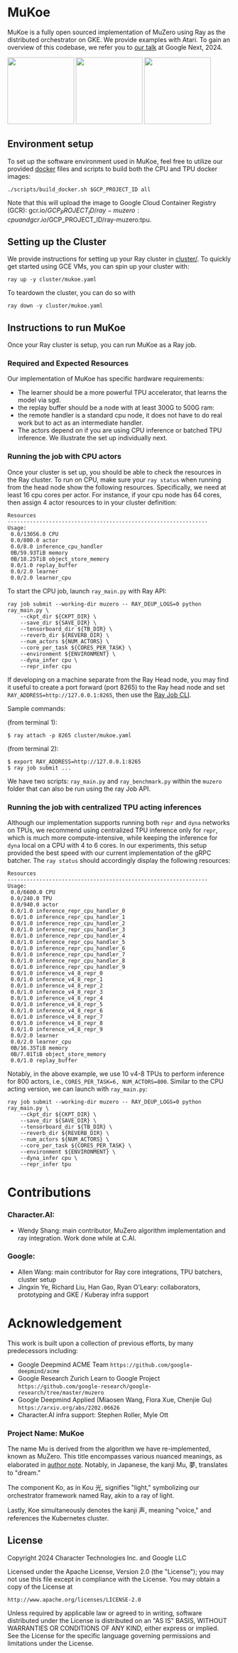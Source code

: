 # MuKoe

MuKoe is a fully open sourced implementation of MuZero using Ray as the distributed orchestrator on GKE. We provide examples with Atari. To gain an overview of this codebase, we refer you to [our talk](https://www.youtube.com/watch?v=vpM2Gq4RvIU) at Google Next, 2024. 

<img src="https://github.com/character-ai/MuKoe/assets/4813789/06147c9d-a5a7-41ed-a44e-2ead3c748f21" width="150"/> <img src="https://github.com/character-ai/MuKoe/assets/4813789/e167a787-a7de-4558-9cb9-d532a8149b73" width="150"/> <img src="https://github.com/character-ai/MuKoe/assets/4813789/691c2ca1-30dd-4ab7-bd02-7a66a9ba4da6" width="150"/>

## Environment setup
To set up the software environment used in MuKoe, feel free to utilize our provided [docker](docker/) files and scripts to build both the CPU and TPU docker images:

```
./scripts/build_docker.sh $GCP_PROJECT_ID all
```

Note that this will upload the image to Google Cloud Container Registry (GCR): gcr.io/$GCP_PROJECT_ID/ray-muzero:cpu and  gcr.io/$GCP_PROJECT_ID/ray-muzero:tpu.

## Setting up the Cluster
We provide instructions for setting up your Ray cluster in [cluster/](cluster/). To quickly get started using GCE VMs, you can spin up your cluster with:

```
ray up -y cluster/mukoe.yaml
```

To teardown the cluster, you can do so with

```
ray down -y cluster/mukoe.yaml
```

## Instructions to run MuKoe

Once your Ray cluster is setup, you can run MuKoe as a Ray job.

### Required and Expected Resources

Our implementation of MuKoe has specific hardware requirements:
* The learner should be a more powerful TPU accelerator, that learns the model via sgd.
* the replay buffer should be a node with at least 300G to 500G ram:
* the remote handler is a standard cpu node, it does not have to do real work but to act as an intermediate handler.
* The actors depend on if you are using CPU inference or batched TPU inference. We illustrate the set up individually next. 

### Running the job with CPU actors

Once your cluster is set up, you should be able to check the resources in the Ray cluster. To run on CPU, make sure your `ray status` when running from the head node show the following resources. Specifically, we need at least 16 cpu cores per actor. For instance, if your cpu node has 64 cores, then assign 4 actor resources to in your cluster definition:

```
Resources
---------------------------------------------------------------
Usage:
 0.0/13056.0 CPU
 0.0/800.0 actor
 0.0/8.0 inference_cpu_handler
 0B/59.93TiB memory
 0B/18.25TiB object_store_memory
 0.0/1.0 replay_buffer
 0.0/2.0 learner
 0.0/2.0 learner_cpu
```

To start the CPU job, launch `ray_main.py` with Ray API:
```
ray job submit --working-dir muzero -- RAY_DEUP_LOGS=0 python ray_main.py \
    --ckpt_dir ${CKPT_DIR} \
    --save_dir ${SAVE_DIR} \
    --tensorboard_dir ${TB_DIR} \
    --reverb_dir ${REVERB_DIR} \
    --num_actors ${NUM_ACTORS} \
    --core_per_task ${CORES_PER_TASK} \
    --environment ${ENVIRONMENT} \
    --dyna_infer cpu \
    --repr_infer cpu 
```

If developing on a machine separate from the Ray Head node, you may find it useful to create a port forward (port 8265) to the Ray head node and set `RAY_ADDRESS=http://127.0.0.1:8265`, then use the [Ray Job CLI](https://docs.ray.io/en/latest/cluster/running-applications/job-submission/quickstart.html).

Sample commands:

(from terminal 1):

```
$ ray attach -p 8265 cluster/mukoe.yaml
```

(from terminal 2):

```
$ export RAY_ADDRESS=http://127.0.0.1:8265
$ ray job submit ...
```

We have two scripts: `ray_main.py` and `ray_benchmark.py` within the `muzero` folder that can also be
run using the ray Job API.

### Running the job with centralized TPU acting inferences

Although our implementation supports running both `repr` and `dyna` networks on TPUs, we recommend using centralized TPU inference only for `repr`, which is much more compute-intensive, while keeping the inference for `dyna` local on a CPU with 4 to 6 cores. In our experiments, this setup provided the best speed with our current implementation of the gRPC batcher. The `ray status` should accordingly display the following resources: 
```
Resources
---------------------------------------------------------------
Usage:
 0.0/6600.0 CPU
 0.0/240.0 TPU
 0.0/940.0 actor
 0.0/1.0 inference_repr_cpu_handler_0
 0.0/1.0 inference_repr_cpu_handler_1
 0.0/1.0 inference_repr_cpu_handler_2
 0.0/1.0 inference_repr_cpu_handler_3
 0.0/1.0 inference_repr_cpu_handler_4
 0.0/1.0 inference_repr_cpu_handler_5
 0.0/1.0 inference_repr_cpu_handler_6
 0.0/1.0 inference_repr_cpu_handler_7
 0.0/1.0 inference_repr_cpu_handler_8
 0.0/1.0 inference_repr_cpu_handler_9
 0.0/1.0 inference_v4_8_repr_0
 0.0/1.0 inference_v4_8_repr_1
 0.0/1.0 inference_v4_8_repr_2
 0.0/1.0 inference_v4_8_repr_3
 0.0/1.0 inference_v4_8_repr_4
 0.0/1.0 inference_v4_8_repr_5
 0.0/1.0 inference_v4_8_repr_6
 0.0/1.0 inference_v4_8_repr_7
 0.0/1.0 inference_v4_8_repr_8
 0.0/1.0 inference_v4_8_repr_9
 0.0/2.0 learner
 0.0/2.0 learner_cpu
 0B/16.35TiB memory
 0B/7.01TiB object_store_memory
 0.0/1.0 replay_buffer
```
Notably, in the above example, we use 10 v4-8 TPUs to perform inference for 800 actors, i.e., `CORES_PER_TASK=6, NUM_ACTORS=800`. Similar to the CPU acting version, we can launch with `ray_main.py`:
```
ray job submit --working-dir muzero -- RAY_DEUP_LOGS=0 python ray_main.py \
    --ckpt_dir ${CKPT_DIR} \
    --save_dir ${SAVE_DIR} \
    --tensorboard_dir ${TB_DIR} \
    --reverb_dir ${REVERB_DIR} \
    --num_actors ${NUM_ACTORS} \
    --core_per_task ${CORES_PER_TASK} \
    --environment ${ENVIRONMENT} \
    --dyna_infer cpu \
    --repr_infer tpu 
```

# Contributions

### Character.AI:

- Wendy Shang: main contributor, MuZero algorithm implementation and ray integration. Work done while at C.AI.

### Google:

- Allen Wang: main contributor for Ray core integrations, TPU batchers, cluster setup
- Jingxin Ye, Richard Liu, Han Gao, Ryan O'Leary: collaborators, prototyping and GKE / Kuberay infra support


# Acknowledgement 
This work is built upon a collection of previous efforts, by many predecessors including:
- Google Deepmind ACME Team `https://github.com/google-deepmind/acme` 
- Google Research Zurich Learn to Google Project `https://github.com/google-research/google-research/tree/master/muzero`
- Google Deepmind Applied (Miaosen Wang, Flora Xue, Chenjie Gu) `https://arxiv.org/abs/2202.06626`
- Character.AI infra support: Stephen Roller, Myle Ott 

### Project Name: MuKoe
The name Mu is derived from the algorithm we have re-implemented, known as MuZero. This title encompasses various nuanced meanings, as elaborated in [author note](https://www.furidamu.org/blog/2020/12/22/muzero-intuition/). Notably, in Japanese, the kanji Mu, 夢, translates to "dream."

The component Ko, as in Kou 光, signifies "light," symbolizing our orchestrator framework named Ray, akin to a ray of light.

Lastly, Koe simultaneously denotes the kanji 声, meaning "voice," and references the Kubernetes cluster.


## License
Copyright 2024 Character Technologies Inc. and Google LLC

Licensed under the Apache License, Version 2.0 (the "License");
you may not use this file except in compliance with the License.
You may obtain a copy of the License at

    http://www.apache.org/licenses/LICENSE-2.0

Unless required by applicable law or agreed to in writing, software
distributed under the License is distributed on an "AS IS" BASIS,
WITHOUT WARRANTIES OR CONDITIONS OF ANY KIND, either express or implied.
See the License for the specific language governing permissions and
limitations under the License.
